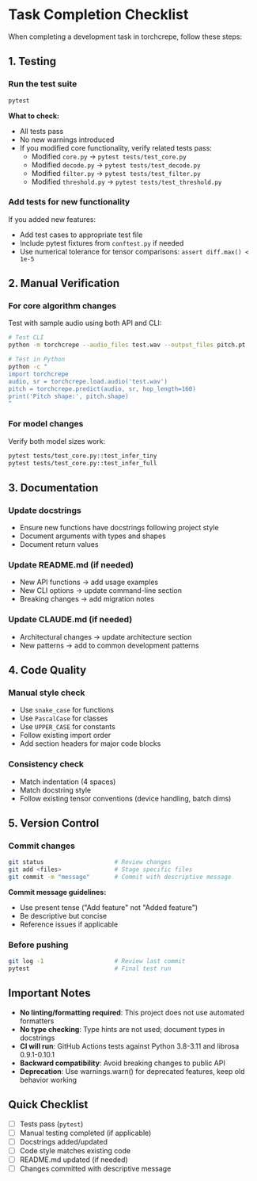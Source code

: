 # Task Completion Checklist

When completing a development task in torchcrepe, follow these steps:

## 1. Testing

### Run the test suite
```bash
pytest
```

**What to check:**
- All tests pass
- No new warnings introduced
- If you modified core functionality, verify related tests pass:
  - Modified `core.py` → `pytest tests/test_core.py`
  - Modified `decode.py` → `pytest tests/test_decode.py`
  - Modified `filter.py` → `pytest tests/test_filter.py`
  - Modified `threshold.py` → `pytest tests/test_threshold.py`

### Add tests for new functionality
If you added new features:
- Add test cases to appropriate test file
- Include pytest fixtures from `conftest.py` if needed
- Use numerical tolerance for tensor comparisons: `assert diff.max() < 1e-5`

## 2. Manual Verification

### For core algorithm changes
Test with sample audio using both API and CLI:

```bash
# Test CLI
python -m torchcrepe --audio_files test.wav --output_files pitch.pt

# Test in Python
python -c "
import torchcrepe
audio, sr = torchcrepe.load.audio('test.wav')
pitch = torchcrepe.predict(audio, sr, hop_length=160)
print('Pitch shape:', pitch.shape)
"
```

### For model changes
Verify both model sizes work:
```bash
pytest tests/test_core.py::test_infer_tiny
pytest tests/test_core.py::test_infer_full
```

## 3. Documentation

### Update docstrings
- Ensure new functions have docstrings following project style
- Document arguments with types and shapes
- Document return values

### Update README.md (if needed)
- New API functions → add usage examples
- New CLI options → update command-line section
- Breaking changes → add migration notes

### Update CLAUDE.md (if needed)
- Architectural changes → update architecture section
- New patterns → add to common development patterns

## 4. Code Quality

### Manual style check
- Use `snake_case` for functions
- Use `PascalCase` for classes
- Use `UPPER_CASE` for constants
- Follow existing import order
- Add section headers for major code blocks

### Consistency check
- Match indentation (4 spaces)
- Match docstring style
- Follow existing tensor conventions (device handling, batch dims)

## 5. Version Control

### Commit changes
```bash
git status                    # Review changes
git add <files>               # Stage specific files
git commit -m "message"       # Commit with descriptive message
```

**Commit message guidelines:**
- Use present tense ("Add feature" not "Added feature")
- Be descriptive but concise
- Reference issues if applicable

### Before pushing
```bash
git log -1                    # Review last commit
pytest                        # Final test run
```

## Important Notes

- **No linting/formatting required**: This project does not use automated formatters
- **No type checking**: Type hints are not used; document types in docstrings
- **CI will run**: GitHub Actions tests against Python 3.8-3.11 and librosa 0.9.1-0.10.1
- **Backward compatibility**: Avoid breaking changes to public API
- **Deprecation**: Use warnings.warn() for deprecated features, keep old behavior working

## Quick Checklist

- [ ] Tests pass (`pytest`)
- [ ] Manual testing completed (if applicable)
- [ ] Docstrings added/updated
- [ ] Code style matches existing code
- [ ] README.md updated (if needed)
- [ ] Changes committed with descriptive message
